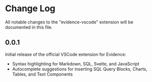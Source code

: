 # Change Log

All notable changes to the "evidence-vscode" extension will be documented in this file.

## 0.0.1

Initial release of the official VSCode extension for Evidence:
- Syntax highlighting for Markdown, SQL, Svelte, and JavaScript
- Autocomplete suggestions for inserting SQL Query Blocks, Charts, Tables, and Text Components

